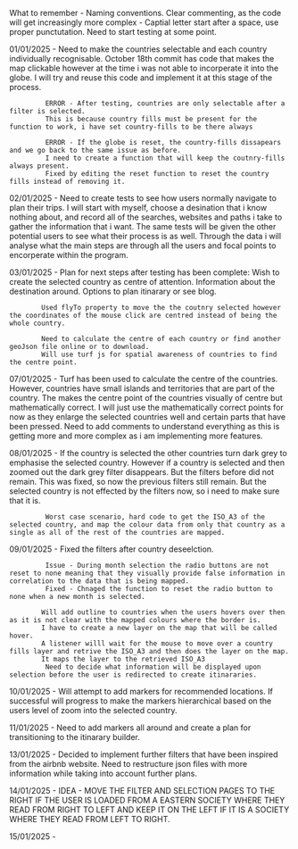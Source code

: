 What to remember - Naming conventions.
                   Clear commenting, as the code will get increasingly more complex - Captial letter start after a space, use proper punctutation.
                   Need to start testing at some point.

01/01/2025 - Need to make the countries selectable and each country individually recognisable.
             October 18th commit has code that makes the map clickable however at the time i was not able to incorperate it into the globe. I will try and reuse this code and implement it at this stage of the process.

             ERROR - After testing, countries are only selectable after a filter is selected.
             This is because country fills must be present for the function to work, i have set country-fills to be there always
             
             ERROR - If the globe is reset, the country-fills dissapears and we go back to the same issue as before.
             I need to create a function that will keep the coutnry-fills always present.
             Fixed by editing the reset function to reset the country fills instead of removing it.
             
02/01/2025 - Need to create tests to see how users normally navigate to plan their trips.
             I will start with myself, choose a desination that i know nothing about, and record all of the searches, websites and paths i take to gather the information that i want. 
             The same tests will be given the other potential users to see what their process is as well.
             Through the data i will analyse what the main steps are through all the users and focal points to encorperate within the program.

03/01/2025 - Plan for next steps after testing has been complete:
             Wish to create the selected country as centre of attention.
             Information about the destination around. 
             Options to plan itinarary or see blog.

            Used flyTo property to move the the coutnry selected however the coordinates of the mouse click are centred instead of being the whole country.

            Need to calculate the centre of each country or find another geoJson file online or to download.
            Will use turf js for spatial awareness of countries to find the centre point.

07/01/2025 - Turf has been used to calculate the centre of the countries. However, countries have small islands and territories
             that are part of the country. The makes the centre point of the countries visually of centre but mathematically correct.
             I will just use the mathematically correct points for now as they enlarge the selected countries well and certain parts that have been pressed.
             Need to add comments to understand everything as this is getting more and more complex as i am implementing more features.

08/01/2025 - If the country is selected the other countries turn dark grey to emphasise the selected country. 
             However if a country is selected and then zoomed out the dark grey filter disappears.
             But the filters before did not remain. This was fixed, so now the previous filters still remain. 
             But the selected country is not effected by the filters now, so i need to make sure that it is.
             
             Worst case scenario, hard code to get the ISO_A3 of the selected country, and map the colour data from only that country as a single as all of the rest of the countries are mapped.

09/01/2025 - Fixed the filters after country deseelction.
             
             Issue - During month selection the radio buttons are not reset to none meaning that they visually provide false information in correlation to the data that is being mapped.
             Fixed - Chnaged the function to reset the radio button to none when a new month is selected.

            Will add outline to countries when the users hovers over then as it is not clear with the mapped colours where the border is.
            I have to create a new layer on the map that will be called hover.
            A listener willl wait for the mouse to move over a country fills layer and retrive the ISO_A3 and then does the layer on the map.
            It maps the layer to the retrieved ISO_A3
             Need to decide what information will be displayed upon selection before the user is redirected to create itinararies.

10/01/2025 - Will attempt to add markers for recommended locations. If successful will progress to make the markers hierarchical based on
             the users level of zoom into the selected country.

11/01/2025 - Need to add markers all around and create a plan for transitioning to the itinarary builder.

13/01/2025 - Decided to implement further filters that have been inspired from the airbnb website. 
             Need to restructure json files with more information while taking into account further plans.
             
14/01/2025 - IDEA - MOVE THE FILTER AND SELECTION PAGES TO THE RIGHT IF THE USER IS LOADED FROM A EASTERN SOCIETY WHERE THEY READ FROM
                    RIGHT TO LEFT AND KEEP IT ON THE LEFT IF IT IS A SOCIETY WHERE THEY READ FROM LEFT TO RIGHT.

15/01/2025 - 

             